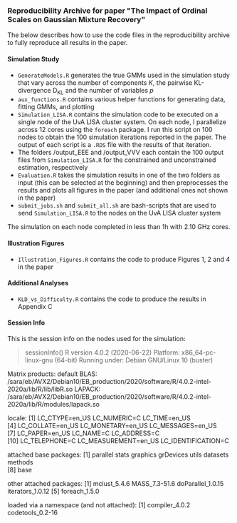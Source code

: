 ### Reproducibility Archive for paper "The Impact of Ordinal Scales on Gaussian Mixture Recovery"

The below describes how to use the code files in the reproducibility archive to fully reproduce all results in the paper.

#### Simulation Study

- `GenerateModels.R` generates the true GMMs used in the simulation study that vary across the number of components $K$, the pairwise KL-divergence $\text{D}_{\text{KL}}$ and the number of variables $p$
- `aux_functions.R` contains various helper functions for generating data, fitting GMMs, and plotting
- `Simulation_LISA.R` contains the simulation code to be executed on a single node of the UvA LISA cluster system. On each node, I parallelize across 12 cores using the `foreach` package. I run this script on $100$ nodes to obtain the $100$ simulation iterations reported in the paper. The output of each script is a `.RDS` file with the results of that iteration.
- The folders /output_EEE and /output_VVV each contain the $100$ output files from `Simulation_LISA.R` for the constrained and unconstrained estimation, respectively
- `Evaluation.R` takes the simulation results in one of the two folders as input (this can be selected at the beginning) and then preprocesses the results and plots all figures in the paper (and additional ones not shown in the paper)
- `submit_jobs.sh` and `submit_all.sh` are bash-scripts that are used to send `Simulation_LISA.R` to the nodes on the UvA LISA cluster system

The simulation on each node completed in less than 1h with 2.10 GHz cores.

#### Illustration Figures

- `Illustration_Figures.R` contains the code to produce Figures 1, 2 and 4 in the paper


#### Additional Analyses

- `KLD_vs_Difficulty.R` contains the code to produce the results in Appendix C


#### Session Info

This is the session info on the nodes used for the simulation:

> sessionInfo()
R version 4.0.2 (2020-06-22)
Platform: x86_64-pc-linux-gnu (64-bit)
Running under: Debian GNU/Linux 10 (buster)

Matrix products: default
BLAS:   /sara/eb/AVX2/Debian10/EB_production/2020/software/R/4.0.2-intel-2020a/lib/R/lib/libR.so
LAPACK: /sara/eb/AVX2/Debian10/EB_production/2020/software/R/4.0.2-intel-2020a/lib/R/modules/lapack.so

locale:
 [1] LC_CTYPE=en_US       LC_NUMERIC=C         LC_TIME=en_US       
 [4] LC_COLLATE=en_US     LC_MONETARY=en_US    LC_MESSAGES=en_US   
 [7] LC_PAPER=en_US       LC_NAME=C            LC_ADDRESS=C        
[10] LC_TELEPHONE=C       LC_MEASUREMENT=en_US LC_IDENTIFICATION=C 

attached base packages:
[1] parallel  stats     graphics  grDevices utils     datasets  methods  
[8] base     

other attached packages:
[1] mclust_5.4.6      MASS_7.3-51.6     doParallel_1.0.15 iterators_1.0.12 
[5] foreach_1.5.0    

loaded via a namespace (and not attached):
[1] compiler_4.0.2   codetools_0.2-16
